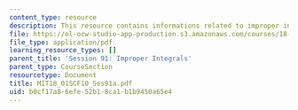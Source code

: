 ```yaml
---
content_type: resource
description: This resource contains informations related to improper integrals.
file: https://ol-ocw-studio-app-production.s3.amazonaws.com/courses/18-01sc-single-variable-calculus-fall-2010/b0cf17a86efe52b18ca1b1b9450a65e4_MIT18_01SCF10_Ses91a.pdf
file_type: application/pdf
learning_resource_types: []
parent_title: 'Session 91: Improper Integrals'
parent_type: CourseSection
resourcetype: Document
title: MIT18_01SCF10_Ses91a.pdf
uid: b0cf17a8-6efe-52b1-8ca1-b1b9450a65e4
---
```


